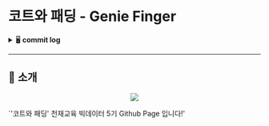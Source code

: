 # 코트와 패딩 - Genie Finger

<details>
<summary>🖥 <b>commit log</b></summary><br>

### Project Name - Genie Finger
###  - 
###  - 



<h3 align="left"><b>🛠 Used Tool/Stack 🛠</b></h3>
</br>
<p align="left">


<img alt="Python" src ="https://img.shields.io/badge/Python-3776AB.svg?&style=for-the-badge&logo=Python&logoColor=white"/>
<img alt="TensorFlow" src ="https://img.shields.io/badge/TensorFlow-FF6F00.svg?&style=for-the-badge&logo=TensorFlow&logoColor=black"/>
<img alt="Jupyter" src ="https://img.shields.io/badge/Jupyter-F37626.svg?&style=for-the-badge&logo=Jupyter&logoColor=white"/>
<img alt="OpenCV" src ="https://img.shields.io/badge/OpenCV-5C3EE8.svg?&style=for-the-badge&logo=OpenCV&logoColor=white"/>
<img alt="OpenAI" src ="https://img.shields.io/badge/OpenAI-412991.svg?&style=for-the-badge&logo=OpenAI&logoColor=white"/>
<img alt="Anaconda" src ="https://img.shields.io/badge/Anaconda-44A833.svg?&style=for-the-badge&logo=Anaconda&logoColor=black"/>
<img alt="GitHub" src ="https://img.shields.io/badge/GitHub-181717.svg?&style=for-the-badge&logo=GitHub&logoColor=white"/>

</details>

- - -
## 📃 소개
<p align="center">
  <img src="https://github.com/dnddl6962/flask/assets/96913965/0af57721-4025-4458-9333-cb2df39dabb8">
</p>

`'코트와 패딩' 천재교육 빅데이터 5기 Github Page 입니다!'
